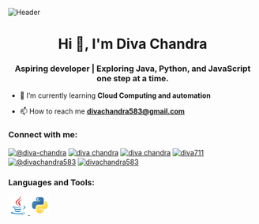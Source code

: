 ![Header](file:///C:/Users/DELL/OneDrive/Desktop/github-header-image.png)
<h1 align="center">Hi 👋, I'm Diva Chandra</h1>
<h3 align="center">Aspiring developer | Exploring Java, Python, and JavaScript one step at a time.</h3>

- 🌱 I’m currently learning **Cloud Computing and automation**

- 📫 How to reach me **divachandra583@gmail.com**

<h3 align="left">Connect with me:</h3>
<p align="left">
<a href="https://codepen.io/@diva-chandra" target="blank"><img align="center" src="https://raw.githubusercontent.com/rahuldkjain/github-profile-readme-generator/master/src/images/icons/Social/codepen.svg" alt="@diva-chandra" height="30" width="40" /></a>
<a href="https://linkedin.com/in/diva chandra" target="blank"><img align="center" src="https://raw.githubusercontent.com/rahuldkjain/github-profile-readme-generator/master/src/images/icons/Social/linked-in-alt.svg" alt="diva chandra" height="30" width="40" /></a>
<a href="https://stackoverflow.com/users/diva chandra" target="blank"><img align="center" src="https://raw.githubusercontent.com/rahuldkjain/github-profile-readme-generator/master/src/images/icons/Social/stack-overflow.svg" alt="diva chandra" height="30" width="40" /></a>
<a href="https://kaggle.com/diva711" target="blank"><img align="center" src="https://raw.githubusercontent.com/rahuldkjain/github-profile-readme-generator/master/src/images/icons/Social/kaggle.svg" alt="diva711" height="30" width="40" /></a>
<a href="https://www.hackerrank.com/@divachandra583" target="blank"><img align="center" src="https://raw.githubusercontent.com/rahuldkjain/github-profile-readme-generator/master/src/images/icons/Social/hackerrank.svg" alt="@divachandra583" height="30" width="40" /></a>
<a href="https://auth.geeksforgeeks.org/user/divachandra583" target="blank"><img align="center" src="https://raw.githubusercontent.com/rahuldkjain/github-profile-readme-generator/master/src/images/icons/Social/geeks-for-geeks.svg" alt="divachandra583" height="30" width="40" /></a>
</p>

<h3 align="left">Languages and Tools:</h3>
<p align="left"> <a href="https://www.java.com" target="_blank" rel="noreferrer"> <img src="https://raw.githubusercontent.com/devicons/devicon/master/icons/java/java-original.svg" alt="java" width="40" height="40"/> </a> <a href="https://www.python.org" target="_blank" rel="noreferrer"> <img src="https://raw.githubusercontent.com/devicons/devicon/master/icons/python/python-original.svg" alt="python" width="40" height="40"/> </a> </p>

